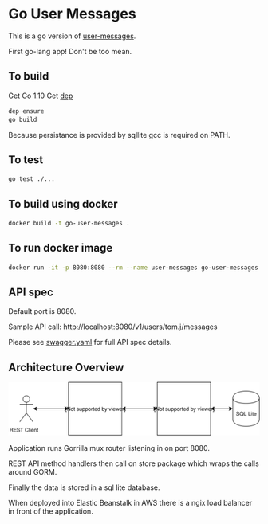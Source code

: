 # Go User Messages

This is a go version of [user-messages](https://github.com/tomjaroszewskiwork/user-messages).

First go-lang app! Don't be too mean.

## To build

Get Go 1.10
Get [dep](https://github.com/golang/dep)

```bash
dep ensure
go build
```

Because persistance is provided by sqllite gcc is required on PATH.

## To test

```bash
go test ./...
```

## To build using docker

```bash
docker build -t go-user-messages .
```

## To run docker image

```bash
docker run -it -p 8080:8080 --rm --name user-messages go-user-messages
```

## API spec

Default port is 8080.

Sample API call: http://localhost:8080/v1/users/tom.j/messages

Please see [swagger.yaml](https://github.com/tomjaroszewskiwork/go-user-messages/blob/master/swagger.yaml) for full API spec details.

## Architecture Overview

![Architecture](/architecture.svg)

Application runs Gorrilla mux router listening in on port 8080.

REST API method handlers then call on store package which wraps the calls around GORM.

Finally the data is stored in a sql lite database.

When deployed into Elastic Beanstalk in AWS there is a ngix load balancer in front of the application.

